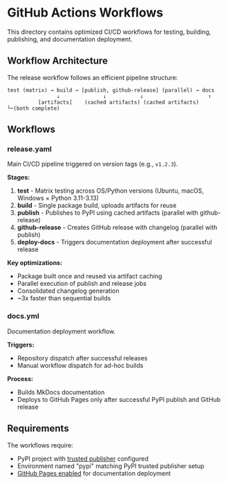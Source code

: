 # GitHub Actions Workflows

This directory contains optimized CI/CD workflows for testing, building,
publishing, and documentation deployment.

## Workflow Architecture

The release workflow follows an efficient pipeline structure:

```
test (matrix) → build → [publish, github-release] (parallel) → docs
                ↓              ↓           ↓                     ↑
          [artifacts]    (cached artifacts) (cached artifacts)  └─(both complete)
```

## Workflows

### release.yaml
Main CI/CD pipeline triggered on version tags (e.g., `v1.2.3`).

**Stages:**
1. **test** - Matrix testing across OS/Python versions (Ubuntu, macOS, Windows × Python 3.11-3.13)
2. **build** - Single package build, uploads artifacts for reuse
3. **publish** - Publishes to PyPI using cached artifacts (parallel with github-release)
4. **github-release** - Creates GitHub release with changelog (parallel with publish)
5. **deploy-docs** - Triggers documentation deployment after successful release

**Key optimizations:**
- Package built once and reused via artifact caching
- Parallel execution of publish and release jobs
- Consolidated changelog generation
- ~3x faster than sequential builds

### docs.yml
Documentation deployment workflow.

**Triggers:**
- Repository dispatch after successful releases
- Manual workflow dispatch for ad-hoc builds

**Process:**
- Builds MkDocs documentation
- Deploys to GitHub Pages only after successful PyPI publish and GitHub release

## Requirements

The workflows require:
- PyPI project with [trusted publisher][trusted-publisher] configured
- Environment named "pypi" matching PyPI trusted publisher setup
- [GitHub Pages enabled][github-pages] for documentation deployment

<!-- End Links -->
[pypi]: https://pypi.org
[trusted-publisher]: https://docs.pypi.org/trusted-publishers/
[github-pages]: https://docs.github.com/en/pages/getting-started-with-github-pages/enabling-github-pages-for-your-repository
